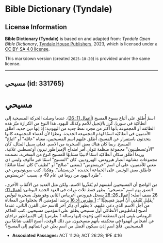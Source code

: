 # Bible Dictionary (Tyndale)

## License Information

**Bible Dictionary (Tyndale)** is based on and adapted from: _Tyndale Open Bible Dictionary_, [Tyndale House Publishers](https://tyndaleopenresources.com/), 2023, which is licensed under a [CC BY-SA 4.0 license](https://creativecommons.org/licenses/by-sa/4.0/legalcode.en).

This markdown version (created `2025-10-20`) is provided under the same license.



--------------------------------

## مسيحي (id: 331765)

مسيحي
=====

اسمٌ أُطلق على أتباع يسوع المسيح ([أعمال 11: 26](https://ref.ly/Acts11:26)). عندما وصلت الحركة المسيحية إلى أنطاكيَة في سوريا، كُرز بالإنجيل للأمم وكذلك لليهود. هذا النوع من الكرازة ميّز هذه الطائفة أو المجموعة بأنها أكثر من مجرد نمط جديد من اليهودية؛ إذ إنها دين جديد. اطلق الأمميون في أنطاكيَة اسمًا لهذه المجموعة الجديدة. ونظرًا لأن أعضاء المجموعة كانوا يتحدثون باستمرار عن المسيح، أُطلق عليهم اسم المسيحيين، معناه "عائلة" أو "اتباع" المسيح. ربما كان هناك بعض السخرية من الاسم. فعلى سبيل المثال، كان "الأوغسطينيون" مجموعة منظمة تتولى أمر امتداح الإمبراطور نيرون أوغسطس علانية، وربما أطلق سكان أنطاكيَة اسمًا لاتينيًا مشابهًا للمسيح كنوع من السخرية. تضمنت مجموعات مشابهة أنصار هيرودس، الهيروديين. كان "المسيح" اسمًا غير مألوف وليس ذي معنى للأمميين، على أن اسم "خريستوس" (بمعنى "صالح" أو "لطيف") كان اسمًا شائعًا؛ فأطلق بعض الوثنيين على الجماعة الجديدة "خريستيان". وهكذا، كتب سويتونيوس عن طرد اليهود من روما في عام 49 م. بسبب "خريستوس".

من الواضح أن المسيحيين أنفسهم لم يٌقدِّروا الاسم، ولكن مثل العديد من الألقاب الأخرى، التصق بهم اسم "مسيحي". يظهر فقط ثلاث مرات في العهد الجديد اليوناني: [أعمال 11: 26](https://ref.ly/Acts11:26) يصف أصله؛ [أعمال 26: 28](https://ref.ly/Acts26:28) يسجل هيرودس أغريباس الثاني وهو يقول بسخرية لبولس "بِقَلِيلٍ تُقْنِعُنِي أَنْ أَصِيرَ مَسِيحِيًّا!"؛ [1 بطرس 4: 16](https://ref.ly/1Pet4:16) يرشد المؤمنين ألا يخجلوا من المعاناة من أجل الاسم الذي دعي عليهم. لا يظهر أي ذِكر آخر للاسم حتى القرن الثاني، عندما أصبح إغناطيوس الأنطاكي أول مسيحي يطلق على المؤمنين مسيحيين. كتب الحاكم الروماني بليني (من المنطقة التي وُجهت إليها رسالة 1 بطرس) إلى الإمبراطور تراجان عن أشخاص اُتهموا في محكمته بأنهم مسيحيون. من ذلك الوقت، أصبح اللقب شائعًا بين المسيحيين. فأيُ اسمٍ إذن سيكون أفضل من اسمٍ يعلن عن انتمائهم إلى المسيح؟

* **Associated Passages:** ACT 11:26; ACT 26:28; 1PE 4:16


